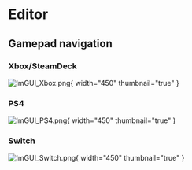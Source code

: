 # Editor

## Gamepad navigation

### Xbox/SteamDeck
![ImGUI_Xbox.png](ImGUI_Xbox.png){ width="450" thumbnail="true" }

### PS4
![ImGUI_PS4.png](ImGUI_PS4.png){ width="450" thumbnail="true" }

### Switch
![ImGUI_Switch.png](ImGUI_Switch.png){ width="450" thumbnail="true" }

